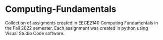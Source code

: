 # Computing-Fundamentals
Collection of assigments created in EECE2140 Computing Fundamentals in the Fall 2022 semester. 
Each assignment was created in python using Visual Studio Code software.
